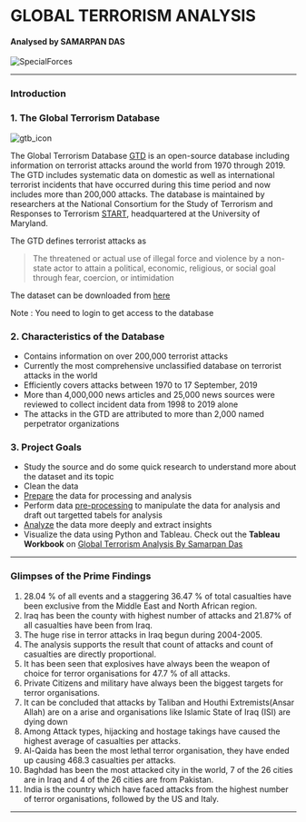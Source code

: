 # **GLOBAL TERRORISM ANALYSIS**

####  Analysed by **SAMARPAN DAS**

![SpecialForces](https://user-images.githubusercontent.com/55103824/123479237-45012d00-d61e-11eb-94ad-17c46eec3a64.jpg)




---



### **Introduction**

### 1. The Global Terrorism Database

![gtb_icon](https://user-images.githubusercontent.com/55103824/123479323-6235fb80-d61e-11eb-8d10-ef12b9ab7ed2.jpg)

The Global Terrorism Database [GTD](https://www.start.umd.edu/gtd/) is an open-source database including information on terrorist attacks around the world from 1970 through 2019. The GTD includes systematic data on domestic as well as international terrorist incidents that have occurred during this time period and now includes more than 200,000 attacks. The database is maintained by researchers at the National Consortium for the Study of Terrorism and Responses to Terrorism [START](https://www.start.umd.edu), headquartered at the University of Maryland.

The GTD defines terrorist attacks as
> The threatened or actual use of illegal force and violence by a non-state actor to attain a political, economic, religious, or social goal through fear, coercion, or intimidation

The dataset can be downloaded from [here](https://gtd.terrorismdata.com/files/gtd-1970-2019-4/)

Note : You need to login to get access to the database


### 2. Characteristics of the Database
* Contains information on over 200,000 terrorist attacks
* Currently the most comprehensive unclassified database on terrorist attacks in the world
* Efficiently covers attacks between 1970 to 17 September, 2019
* More than 4,000,000 news articles and 25,000 news sources were reviewed to collect incident data from 1998 to 2019 alone
* The attacks in the GTD are attributed to more than 2,000 named perpetrator organizations 


### 3. Project Goals
* Study the source and do some quick research to understand more about the dataset and its topic
* Clean the data
* [Prepare](https://github.com/SamarpanDas/Global-Terrorism-Analysis/tree/main/project/1.%20Prepare) the data for processing and analysis
* Perform data [pre-processing](https://github.com/SamarpanDas/Global-Terrorism-Analysis/blob/main/project/2.%20Process/data_preprocessing.ipynb) to manipulate the data for analysis and draft out targetted tabels for analysis
* [Analyze](https://github.com/SamarpanDas/Global-Terrorism-Analysis/blob/main/project/3.%20Analysis%20and%20Visualisations/data_analysis.ipynb) the data more deeply and extract insights
* Visualize the data using Python and Tableau. Check out the **Tableau Workbook** on [Global Terrorism Analysis By Samarpan Das](https://public.tableau.com/profile/samarpan.das#!/)

---

### **Glimpses of the Prime Findings**
1. 28.04 % of all events and a staggering 36.47 % of total casualties have been exclusive from the Middle East and North African region.
2. Iraq has been the county with highest number of attacks and 21.87% of all casualties have been from Iraq. 
3. The huge rise in terror attacks in Iraq begun during 2004-2005.
4. The analysis supports the result that count of attacks and count of casualties are directly proportional.
5. It has been seen that explosives have always been the weapon of choice for terror organisations for 47.7 % of all attacks. 
6. Private Citizens and military have always been the biggest targets for terror organisations.
7. It can be concluded that attacks by Taliban and Houthi Extremists(Ansar Allah) are on a arise and organisations like Islamic State of Iraq (ISI) are dying down
8. Among Attack types, hijacking and hostage takings have caused the highest average of casualties per attacks. 
9. Al-Qaida has been the most lethal terror organisation, they have ended up causing 468.3 casualties per attacks.
10. Baghdad has been the most attacked city in the world, 7 of the 26 cities are in Iraq and 4 of the 26 cities are from Pakistan.
11. India is the country which have faced attacks from the highest number of terror organisations, followed by the US and Italy. 

---

